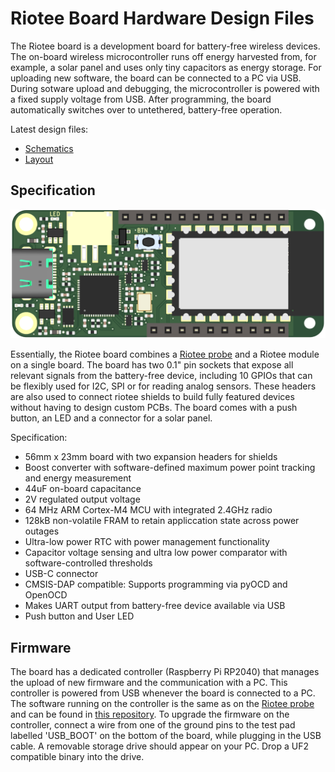 # Riotee Board Hardware Design Files

The Riotee board is a development board for battery-free wireless devices. The on-board wireless microcontroller runs off energy harvested from, for example, a solar panel and uses only tiny capacitors as energy storage. For uploading new software, the board can be connected to a PC via USB. During sotware upload and debugging, the microcontroller is powered with a fixed supply voltage from USB. After programming, the board automatically switches over to untethered, battery-free operation.

Latest design files:
 - [Schematics](https://www.riotee.nessie-circuits.de/artifacts/board/latest/schematics.pdf)
 - [Layout](https://www.riotee.nessie-circuits.de/artifacts/board/latest/pcb.pdf)

## Specification

![Rendering of Riotee board](rendering.png "Riotee board")

Essentially, the Riotee board combines a [Riotee probe](https://github.com/NessieCircuits/Riotee_ProbeHardware) and a Riotee module on a single board. The board has two 0.1" pin sockets that expose all relevant signals from the battery-free device, including 10 GPIOs that can be flexibly used for I2C, SPI or for reading analog sensors. These headers are also used to connect riotee shields to build fully featured devices without having to design custom PCBs. The board comes with a push button, an LED and a connector for a solar panel.

Specification:
 - 56mm x 23mm board with two expansion headers for shields
 - Boost converter with software-defined maximum power point tracking and energy measurement
 - 44uF on-board capacitance
 - 2V regulated output voltage
 - 64 MHz ARM Cortex-M4 MCU with integrated 2.4GHz radio
 - 128kB non-volatile FRAM to retain appliccation state across power outages
 - Ultra-low power RTC with power management functionality
 - Capacitor voltage sensing and ultra low power comparator with software-controlled thresholds
 - USB-C connector
 - CMSIS-DAP compatible: Supports programming via pyOCD and OpenOCD
 - Makes UART output from battery-free device available via USB
 - Push button and User LED

## Firmware

The board has a dedicated controller (Raspberry Pi RP2040) that manages the upload of new firmware and the communication with a PC. This controller is powered from USB whenever the board is connected to a PC. The software running on the controller is the same as on the [Riotee probe](https://github.com/NessieCircuits/Riotee_ProbeHardware) and can be found in [this repository](https://github.com/NessieCircuits/Riotee_ProbeFirmware). To upgrade the firmware on the controller, connect a wire from one of the ground pins to the test pad labelled 'USB_BOOT' on the bottom of the board, while plugging in the USB cable. A removable storage drive should appear on your PC. Drop a UF2 compatible binary into the drive.